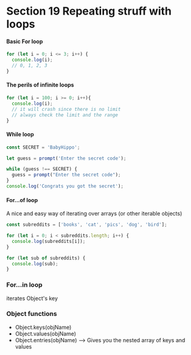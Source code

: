 # Section 19 Repeating struff with loops

#### Basic For loop
```js
for (let i = 0; i <= 3; i++) {
  console.log(i);
  // 0, 1, 2, 3
}
```

#### The perils of infinite loops 
```js
for (let i = 100; i >= 0; i++){
  console.log(i);
  // it will crash since there is no limit
  // always check the limit and the range
}
```

#### While loop
```js
const SECRET = 'BabyHippo';

let guess = prompt('Enter the secret code');

while (guess !== SECRET) {
  guess = prompt("Enter the secret code");
}
console.log('Congrats you got the secret');
```

#### For...of loop
A nice and easy way of iterating over arrays (or other iterable objects)
```js
const subreddits = ['books', 'cat', 'pics', 'dog', 'bird'];

for (let i = 0; i < subreddits.length; i++) {
  console.log(subreddits[i]);
}

for (let sub of subreddits) {
  console.log(sub);
}
```

### For...in loop
iterates Object's key

### Object functions
- Object.keys(objName)
- Object.values(objName)
- Object.entries(objName) --> Gives you the nested array of keys and values
